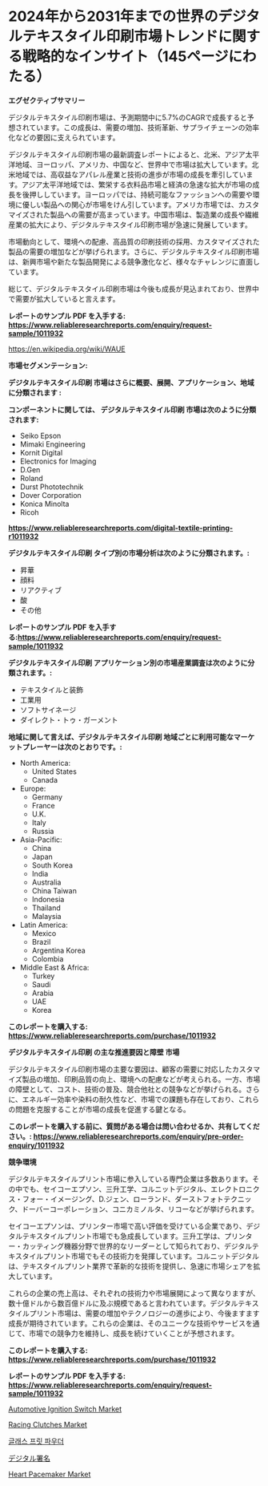 <p><h1>2024年から2031年までの世界のデジタルテキスタイル印刷市場トレンドに関する戦略的なインサイト（145ページにわたる）</h1></p><p><strong>エグゼクティブサマリー</strong></p>
<p><p>デジタルテキスタイル印刷市場は、予測期間中に5.7%のCAGRで成長すると予想されています。この成長は、需要の増加、技術革新、サプライチェーンの効率化などの要因に支えられています。</p><p>デジタルテキスタイル印刷市場の最新調査レポートによると、北米、アジア太平洋地域、ヨーロッパ、アメリカ、中国など、世界中で市場は拡大しています。北米地域では、高収益なアパレル産業と技術の進歩が市場の成長を牽引しています。アジア太平洋地域では、繁栄する衣料品市場と経済の急速な拡大が市場の成長を後押ししています。ヨーロッパでは、持続可能なファッションへの需要や環境に優しい製品への関心が市場をけん引しています。アメリカ市場では、カスタマイズされた製品への需要が高まっています。中国市場は、製造業の成長や繊維産業の拡大により、デジタルテキスタイル印刷市場が急速に発展しています。</p><p>市場動向として、環境への配慮、高品質の印刷技術の採用、カスタマイズされた製品の需要の増加などが挙げられます。さらに、デジタルテキスタイル印刷市場は、新興市場や新たな製品開発による競争激化など、様々なチャレンジに直面しています。</p><p>総じて、デジタルテキスタイル印刷市場は今後も成長が見込まれており、世界中で需要が拡大していると言えます。</p></p>
<p><strong>レポートのサンプル PDF を入手する: <a href="https://www.reliableresearchreports.com/enquiry/request-sample/1011932">https://www.reliableresearchreports.com/enquiry/request-sample/1011932</a></strong></p>
<p><a href="https://en.wikipedia.org/wiki/WAUE">https://en.wikipedia.org/wiki/WAUE</a></p>
<p><strong>市場セグメンテーション:</strong></p>
<p><strong> デジタルテキスタイル印刷 市場はさらに概要、展開、アプリケーション、地域に分類されます :</strong></p>
<p><strong>コンポーネントに関しては、 デジタルテキスタイル印刷 市場は次のように分類されます:</strong></p>
<p><ul><li>Seiko Epson</li><li>Mimaki Engineering</li><li>Kornit Digital</li><li>Electronics for Imaging</li><li>D.Gen</li><li>Roland</li><li>Durst Phototechnik</li><li>Dover Corporation</li><li>Konica Minolta</li><li>Ricoh</li></ul></p>
<p><strong><a href="https://www.reliableresearchreports.com/digital-textile-printing-r1011932">https://www.reliableresearchreports.com/digital-textile-printing-r1011932</a></strong></p>
<p><strong> デジタルテキスタイル印刷 タイプ別の市場分析は次のように分類されます。:</strong></p>
<p><ul><li>昇華</li><li>顔料</li><li>リアクティブ</li><li>酸</li><li>その他</li></ul></p>
<p><strong>レポートのサンプル PDF を入手する:<a href="https://www.reliableresearchreports.com/enquiry/request-sample/1011932">https://www.reliableresearchreports.com/enquiry/request-sample/1011932</a></strong></p>
<p><strong> デジタルテキスタイル印刷 アプリケーション別の市場産業調査は次のように分類されます。:</strong></p>
<p><ul><li>テキスタイルと装飾</li><li>工業用</li><li>ソフトサイネージ</li><li>ダイレクト・トゥ・ガーメント</li></ul></p>
<p><strong>地域に関して言えば、デジタルテキスタイル印刷 地域ごとに利用可能なマーケットプレーヤーは次のとおりです。:</strong></p>
<p><ul>
    <li>
        North America:
        <ul>
            <li>United States</li>
            <li>Canada</li>
        </ul>
    </li>
    <li>
        Europe:
        <ul>
            <li>Germany</li>
            <li>France</li>
            <li>U.K.</li>
            <li>Italy</li>
            <li>Russia</li>
        </ul>
    </li>
    <li>
        Asia-Pacific:
        <ul>
            <li>China</li>
            <li>Japan</li>
            <li>South Korea</li>
            <li>India</li>
            <li>Australia</li>
            <li>China Taiwan</li>
            <li>Indonesia</li>
            <li>Thailand</li>
            <li>Malaysia</li>
        </ul>
    </li>
    <li>
        Latin America:
        <ul>
            <li>Mexico</li>
            <li>Brazil</li>
            <li>Argentina Korea</li>
            <li>Colombia</li>
        </ul>
    </li>
    <li>
        Middle East & Africa:
        <ul>
            <li>Turkey</li>
            <li>Saudi</li>
            <li>Arabia</li>
            <li>UAE</li>
            <li>Korea</li>
        </ul>
    </li>
    </ul></p>
<p><strong>このレポートを購入する: <a href="https://www.reliableresearchreports.com/purchase/1011932">https://www.reliableresearchreports.com/purchase/1011932</a></strong></p>
<p><strong>デジタルテキスタイル印刷 の主な推進要因と障壁 市場</strong></p>
<p><p>デジタルテキスタイル印刷市場の主要な要因は、顧客の需要に対応したカスタマイズ製品の増加、印刷品質の向上、環境への配慮などが考えられる。一方、市場の障壁として、コスト、技術の普及、競合他社との競争などが挙げられる。さらに、エネルギー効率や染料の耐久性など、市場での課題も存在しており、これらの問題を克服することが市場の成長を促進する鍵となる。</p></p>
<p><strong>このレポートを購入する前に、質問がある場合は問い合わせるか、共有してください。: <a href="https://www.reliableresearchreports.com/enquiry/pre-order-enquiry/1011932">https://www.reliableresearchreports.com/enquiry/pre-order-enquiry/1011932</a></strong></p>
<p><strong>競争環境</strong></p>
<p><p>デジタルテキスタイルプリント市場に参入している専門企業は多数あります。その中でも、セイコーエプソン、三升工学、コルニットデジタル、エレクトロニクス・フォー・イメージング、D.ジェン、ローランド、ダーストフォトテクニック、ドーバーコーポレーション、コニカミノルタ、リコーなどが挙げられます。</p><p>セイコーエプソンは、プリンター市場で高い評価を受けている企業であり、デジタルテキスタイルプリント市場でも急成長しています。三升工学は、プリンター・カッティング機器分野で世界的なリーダーとして知られており、デジタルテキスタイルプリント市場でもその技術力を発揮しています。コルニットデジタルは、テキスタイルプリント業界で革新的な技術を提供し、急速に市場シェアを拡大しています。</p><p>これらの企業の売上高は、それぞれの技術力や市場展開によって異なりますが、数十億ドルから数百億ドルに及ぶ規模であると言われています。デジタルテキスタイルプリント市場は、需要の増加やテクノロジーの進歩により、今後ますます成長が期待されています。これらの企業は、そのユニークな技術やサービスを通じて、市場での競争力を維持し、成長を続けていくことが予想されます。</p></p>
<p><strong>このレポートを購入する: <a href="https://www.reliableresearchreports.com/purchase/1011932">https://www.reliableresearchreports.com/purchase/1011932</a></strong></p>
<p><strong>レポートのサンプル PDF を入手する: <a href="https://www.reliableresearchreports.com/enquiry/request-sample/1011932">https://www.reliableresearchreports.com/enquiry/request-sample/1011932</a></strong><strong></strong></p>
<p><p><a href="https://medium.com/@shawnsmithv6981/global-automotive-ignition-switch-market-opportunities-and-forecast-for-period-from-2024-to-2031-ca10459777ba">Automotive Ignition Switch Market</a></p><p><a href="https://medium.com/@shawnsmithv6981/racing-clutches-market-analysis-report-global-insights-by-region-type-12e9139722c9">Racing Clutches Market</a></p><p><a href="https://medium.com/@kelvinfeenrey98677/glass-frit-powder-%EC%8B%9C%EC%9E%A5-%ED%81%AC%EA%B8%B0-coarse-powder-fine-powder-%EC%A0%9C%ED%92%88%EB%B3%84-%EC%84%B8%EB%9D%BC%EB%AF%B9-%ED%83%80%EC%9D%BC-%EC%97%90%EB%82%98%EB%A9%9C-%EA%B8%80%EB%A0%88%EC%9D%B4%EC%A6%88-%ED%83%9C%EC%96%91-%EC%A0%84%EC%A7%80-%EC%A0%88%EC%97%B0-%EB%8F%84%EB%A3%8C-%EC%A0%84%EC%9E%90-%EB%B6%80%ED%92%88-f52ef16861cc">글래스 프릿 파우더</a></p><p><a href="https://github.com/lababdou/Market-Research-Report-List-5/blob/main/926933348519.md">デジタル署名</a></p><p><a href="https://www.linkedin.com/pulse/heart-pacemaker-market-analysis-report-global-insights-region-gwhvc">Heart Pacemaker Market</a></p></p>